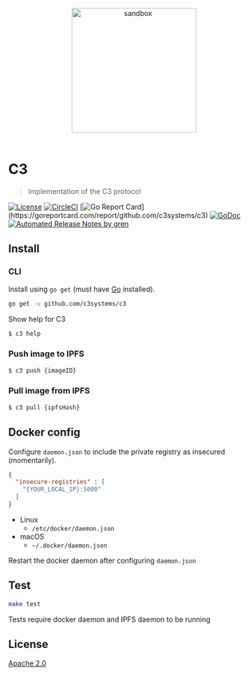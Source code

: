 <p align="center">
	<img src="https://user-images.githubusercontent.com/168240/42129996-3bd8e646-7c8a-11e8-940d-89cea5ef87b8.png" width="250" alt="sandbox" />
	<br>
	<br>
</p>

# C3

> Implementation of the C3 protocol

[![License](http://img.shields.io/badge/license-Apache-blue.svg)](https://raw.githubusercontent.com/c3systems/c3/master/LICENSE.md) [![CircleCI](https://circleci.com/gh/c3systems/c3.svg?style=svg)](https://circleci.com/gh/c3systems/c3) [![Go Report Card](https://goreportcard.com/badge/github.com/c3systems/c3?)](https://goreportcard.com/report/github.com/c3systems/c3) [![GoDoc](https://godoc.org/github.com/c3systems/c3?status.svg)](https://godoc.org/github.com/c3systems/c3) [![Automated Release Notes by gren](https://img.shields.io/badge/%F0%9F%A4%96-release%20notes-00B2EE.svg)](https://github-tools.github.io/github-release-notes/)

## Install

### CLI

Install using `go get` (must have [Go](https://golang.org/doc/install) installed).

```bash
go get -u github.com/c3systems/c3
```

Show help for C3

```bash
$ c3 help
```

### Push image to IPFS

```bash
$ c3 push {imageID}
```

### Pull image from IPFS

```bash
$ c3 pull {ipfsHash}
```

## Docker config

Configure `daemon.json` to include the private registry as insecured (momentarily).

```json
{
  "insecure-registries" : [
    "{YOUR_LOCAL_IP}:5000"
  ]
}
```

- Linux
  - `/etc/docker/daemon.json`
- macOS
  - `~/.docker/daemon.json`

Restart the docker daemon after configuring `daemon.json`

## Test

```bash
make test
```

Tests require docker daemon and IPFS daemon to be running

## License

[Apache 2.0](LICENSE)
